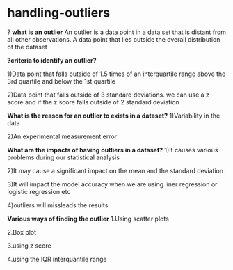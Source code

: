 # handling-outliers

? **what is an outlier**
An outlier is a data point in a data set that is distant from all other observations. A data point that lies outside the overall distribution of the dataset

**?criteria to identify an outlier?**

1)Data point that falls outside of 1.5 times of an interquartile range above the 3rd quartile and below the 1st quartile

2)Data point that falls outside of 3 standard deviations. we can use a z score and if the z score falls outside of 2 standard deviation

**What is the reason for an outlier to exists in a dataset?**
1)Variability in the data

2)An experimental measurement error

**What are the impacts of having outliers in a dataset?**
1)It causes various problems during our statistical analysis

2)It may cause a significant impact on the mean and the standard deviation

3)It will impact the model accuracy when we are using liner regression or logistic regression etc

4)outliers will missleads the results

**Various ways of finding the outlier**
1.Using scatter plots

2.Box plot

3.using z score

4.using the IQR interquantile range
